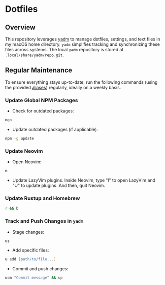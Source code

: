 # Dotfiles

## Overview

This repository leverages [yadm](https://yadm.io) to manage dotfiles, settings, and text files in my macOS home directory. `yadm` simplifies tracking and synchronizing these files across systems. The local `yadm` repository is stored at `.local/share/yadm/repo.git`.

## Regular Maintenance

To ensure everything stays up-to-date, run the following commands (using the provided [aliases](./.aliases)) regularly, ideally on a weekly basis.

### Update Global NPM Packages

- Check for outdated packages:

```zsh
ngo
```

- Update outdated packages (if applicable).

```zsh
npm -g update
```

### Update Neovim

- Open Neovim:

```zsh
n
```

- Update LazyVim plugins. Inside Neovim, type "l" to open LazyVim and "U" to update plugins. And then, quit Neovim.

### Update Rustup and Homebrew

```zsh
r && b
```

### Track and Push Changes in `yadm`

- Stage changes:

```zsh
us
```

- Add specific files:

```zsh
u add [path/to/file...]
```

- Commit and push changes:

```zsh
ucm "Commit message" && up
```
